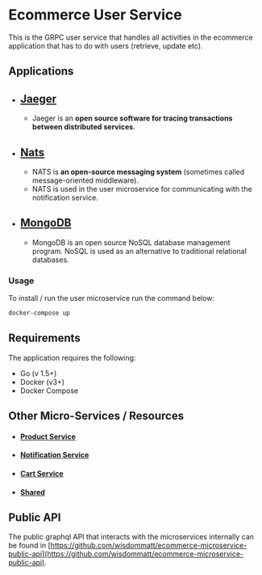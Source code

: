 # Ecommerce User Service

This is the GRPC user service that handles all activities in the ecommerce application that has to do with users (retrieve, update etc).

## Applications

* ## [Jaeger](https://www.jaegertracing.io/)

  * Jaeger is an **open source software for tracing transactions between distributed services**.
* ## [Nats](https://nats.io)

  * NATS is **an open-source messaging system** (sometimes called message-oriented middleware).
  * NATS is used in the user microservice for communicating with the notification service.
* ## [MongoDB](https://www.mongodb.com/)

  * MongoDB is an open source NoSQL database management program. NoSQL is used as an alternative to traditional relational databases.

### Usage

To install / run the user microservice run the command below:

```bash
docker-compose up
```

## Requirements

The application requires the following:

* Go (v 1.5+)
* Docker (v3+)
* Docker Compose

## Other Micro-Services / Resources

* #### [Product Service](https://github.com/wisdommatt/ecommerce-microservice-product-service)
* #### [Notification Service](https://github.com/wisdommatt/ecommerce-microservice-notification-service)
* #### [Cart Service](https://github.com/wisdommatt/ecommerce-microservice-cart-service)
* #### [Shared](https://github.com/wisdommatt/ecommerce-microservice-shared)

## Public API

The public graphql API that interacts with the microservices internally can be found in [https://github.com/wisdommatt/ecommerce-microservice-public-api](https://github.com/wisdommatt/ecommerce-microservice-public-api).
